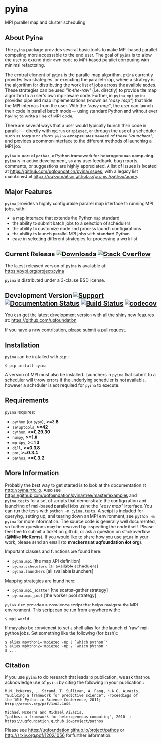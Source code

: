 pyina
=====
MPI parallel map and cluster scheduling

About Pyina
-----------
The ``pyina`` package provides several basic tools to make MPI-based
parallel computing more accessable to the end user. The goal of ``pyina``
is to allow the user to extend their own code to MPI-based parallel
computing with minimal refactoring.

The central element of ``pyina`` is the parallel map algorithm.
``pyina`` currently provides two strategies for executing the parallel-map,
where a strategy is the algorithm for distributing the work list of
jobs across the availble nodes.  These strategies can be used *"in-the-raw"*
(i.e. directly) to provide the map algorithm to a user's own mpi-aware code.
Further, in ``pyina.mpi`` ``pyina`` provides pipe and map implementations
(known as *"easy map"*) that hide the MPI internals from the user. With the
*"easy map"*, the user can launch their code in parallel batch mode -- using
standard Python and without ever having to write a line of MPI code.

There are several ways that a user would typically launch their code in
parallel -- directly with ``mpirun`` or ``mpiexec``, or through the use of a
scheduler such as *torque* or *slurm*. ``pyina`` encapsulates several of these
*"launchers"*, and provides a common interface to the different methods of
launching a MPI job.

``pyina`` is part of ``pathos``, a Python framework for heterogeneous computing.
``pyina`` is in active development, so any user feedback, bug reports, comments,
or suggestions are highly appreciated.  A list of issues is located at https://github.com/uqfoundation/pyina/issues, with a legacy list maintained at https://uqfoundation.github.io/project/pathos/query.


Major Features
--------------
``pyina`` provides a highly configurable parallel map interface
to running MPI jobs, with:

* a map interface that extends the Python ``map`` standard
* the ability to submit batch jobs to a selection of schedulers
* the ability to customize node and process launch configurations
* the ability to launch parallel MPI jobs with standard Python
* ease in selecting different strategies for processing a work list


Current Release
[![Downloads](https://static.pepy.tech/personalized-badge/pyina?period=total&units=international_system&left_color=grey&right_color=blue&left_text=pypi%20downloads)](https://pepy.tech/project/pyina)
[![Stack Overflow](https://img.shields.io/badge/stackoverflow-get%20help-black.svg)](https://stackoverflow.com/questions/tagged/pyina)
---------------
The latest released version of ``pyina`` is available at:
    https://pypi.org/project/pyina

``pyina`` is distributed under a 3-clause BSD license.


Development Version
[![Support](https://img.shields.io/badge/support-the%20UQ%20Foundation-purple.svg?style=flat&colorA=grey&colorB=purple)](http://www.uqfoundation.org/pages/donate.html)
[![Documentation Status](https://readthedocs.org/projects/pyina/badge/?version=latest)](https://pyina.readthedocs.io/en/latest/?badge=latest)
[![Build Status](https://travis-ci.com/uqfoundation/pyina.svg?label=build&logo=travis&branch=master)](https://travis-ci.com/github/uqfoundation/pyina)
[![codecov](https://codecov.io/gh/uqfoundation/pyina/branch/master/graph/badge.svg)](https://codecov.io/gh/uqfoundation/pyina)
-------------------
You can get the latest development version with all the shiny new features at:
    https://github.com/uqfoundation

If you have a new contribution, please submit a pull request.


Installation
------------
``pyina`` can be installed with ``pip``::

    $ pip install pyina

A version of MPI must also be installed. Launchers in ``pyina`` that
submit to a scheduler will throw errors if the underlying scheduler is
not available, however a scheduler is not required for ``pyina`` to execute.


Requirements
------------
``pyina`` requires:

* ``python`` (or ``pypy``), **>=3.8**
* ``setuptools``, **>=42**
* ``cython``, **>=0.29.30**
* ``numpy``, **>=1.0**
* ``mpi4py``, **>=1.3**
* ``dill``, **>=0.3.8**
* ``pox``, **>=0.3.4**
* ``pathos``, **>=0.3.2**


More Information
----------------
Probably the best way to get started is to look at the documentation at
http://pyina.rtfd.io. Also see https://github.com/uqfoundation/pyina/tree/master/examples and ``pyina.tests`` for a set of scripts that demonstrate the
configuration and launching of mpi-based parallel jobs using the *"easy map"*
interface. You can run the tests with ``python -m pyina.tests``. A script is
included for querying, setting up, and tearing down an MPI environment, see
``python -m pyina`` for more information. The source code is generally well
documented, so further questions may be resolved by inspecting the code itself.
Please feel free to submit a ticket on github, or ask a question on
stackoverflow (**@Mike McKerns**). If you would like to share how you use
``pyina`` in your work, please send an email (to **mmckerns at uqfoundation dot
org**).

Important classes and functions are found here:

* ``pyina.mpi``           [the map API definition]
* ``pyina.schedulers``    [all available schedulers] 
* ``pyina.launchers``     [all available launchers] 

Mapping strategies are found here:

* ``pyina.mpi_scatter``   [the scatter-gather strategy]
* ``pyina.mpi_pool``      [the worker pool strategy]

``pyina`` also provides a convience script that helps navigate the
MPI environment. This script can be run from anywhere with::

    $ mpi_world

If may also be convienent to set a shell alias for the launch of 'raw'
mpi-python jobs. Set something like the following (for bash)::

    $ alias mpython1='mpiexec -np 1 `which python`'
    $ alias mpython2='mpiexec -np 2 `which python`'
    $ ...


Citation
--------
If you use ``pyina`` to do research that leads to publication, we ask that you
acknowledge use of ``pyina`` by citing the following in your publication::

    M.M. McKerns, L. Strand, T. Sullivan, A. Fang, M.A.G. Aivazis,
    "Building a framework for predictive science", Proceedings of
    the 10th Python in Science Conference, 2011;
    http://arxiv.org/pdf/1202.1056

    Michael McKerns and Michael Aivazis,
    "pathos: a framework for heterogeneous computing", 2010- ;
    https://uqfoundation.github.io/project/pathos

Please see https://uqfoundation.github.io/project/pathos or
http://arxiv.org/pdf/1202.1056 for further information.

